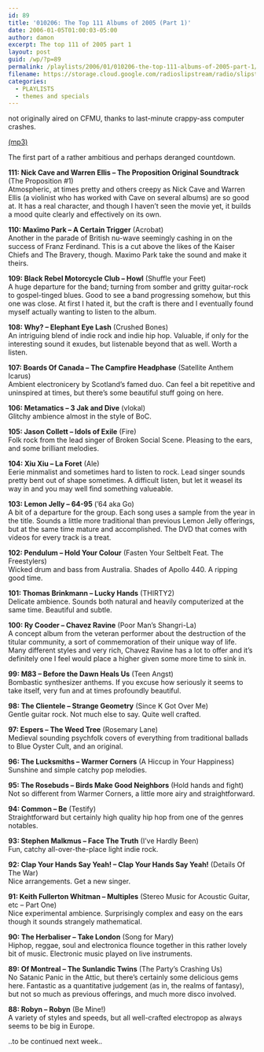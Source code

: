 ```yaml
---
id: 89
title: '010206: The Top 111 Albums of 2005 (Part 1)'
date: 2006-01-05T01:00:03-05:00
author: damon
excerpt: The top 111 of 2005 part 1
layout: post
guid: /wp/?p=89
permalink: /playlists/2006/01/010206-the-top-111-albums-of-2005-part-1/
filename: https://storage.cloud.google.com/radioslipstream/radio/slipstream010206.mp3
categories:
  - PLAYLISTS
  - themes and specials
---
```

not originally aired on CFMU, thanks to last-minute crappy-ass computer crashes.

[(mp3)](https://storage.cloud.google.com/radioslipstream/radio/slipstream010206.mp3)

The first part of a rather ambitious and perhaps deranged countdown.

**111: Nick Cave and Warren Ellis – The Proposition Original Soundtrack** (The Proposition #1)  
Atmospheric, at times pretty and others creepy as Nick Cave and Warren Ellis (a violinist who has worked with Cave on several albums) are so good at. It has a real character, and though I haven’t seen the movie yet, it builds a mood quite clearly and effectively on its own.

**110: Maxïmo Park – A Certain Trigger** (Acrobat)  
Another in the parade of British nu-wave seemingly cashing in on the success of Franz Ferdinand. This is a cut above the likes of the Kaiser Chiefs and The Bravery, though. Maximo Park take the sound and make it theirs.

**109: Black Rebel Motorcycle Club – Howl** (Shuffle your Feet)  
A huge departure for the band; turning from somber and gritty guitar-rock to gospel-tinged blues. Good to see a band progressing somehow, but this one was close. At first I hated it, but the craft is there and I eventually found myself actually wanting to listen to the album.

**108: Why? – Elephant Eye Lash** (Crushed Bones)  
An intriguing blend of indie rock and indie hip hop. Valuable, if only for the interesting sound it exudes, but listenable beyond that as well. Worth a listen.

**107: Boards Of Canada – The Campfire Headphase** (Satellite Anthem Icarus)  
Ambient electronicery by Scotland’s famed duo. Can feel a bit repetitive and uninspired at times, but there’s some beautiful stuff going on here.

**106: Metamatics – 3 Jak and Dive** (vlokal)  
Glitchy ambience almost in the style of BoC.

**105: Jason Collett – Idols of Exile** (Fire)  
Folk rock from the lead singer of Broken Social Scene. Pleasing to the ears, and some brilliant melodies.

**104: Xiu Xiu – La Foret** (Ale)  
Eerie minmalist and sometimes hard to listen to rock. Lead singer sounds pretty bent out of shape sometimes. A difficult listen, but let it weasel its way in and you may well find something valueable.

**103: Lemon Jelly – 64-95** (’64 aka Go)  
A bit of a departure for the group. Each song uses a sample from the year in the title. Sounds a little more traditional than previous Lemon Jelly offerings, but at the same time mature and accomplished. The DVD that comes with videos for every track is a treat.

**102: Pendulum – Hold Your Colour** (Fasten Your Seltbelt Feat. The Freestylers)  
Wicked drum and bass from Australia. Shades of Apollo 440. A ripping good time.

**101: Thomas Brinkmann – Lucky Hands** (THIRTY2)  
Delicate ambience. Sounds both natural and heavily computerized at the same time. Beautiful and subtle.

**100: Ry Cooder – Chavez Ravine** (Poor Man’s Shangri-La)  
A concept album from the veteran performer about the destruction of the titular community, a sort of commemoration of their unique way of life. Many different styles and very rich, Chavez Ravine has a lot to offer and it’s definitely one I feel would place a higher given some more time to sink in.

**99: M83 – Before the Dawn Heals Us** (Teen Angst)  
Bombastic synthesizer anthems. If you excuse how seriously it seems to take itself, very fun and at times profoundly beautiful.

**98: The Clientele – Strange Geometry** (Since K Got Over Me)  
Gentle guitar rock. Not much else to say. Quite well crafted.

**97: Espers – The Weed Tree** (Rosemary Lane)  
Medieval sounding psychfolk covers of everything from traditional ballads to Blue Oyster Cult, and an original.

**96: The Lucksmiths – Warmer Corners** (A Hiccup in Your Happiness)  
Sunshine and simple catchy pop melodies.

**95: The Rosebuds – Birds Make Good Neighbors** (Hold hands and fight)  
Not so different from Warmer Corners, a little more airy and straightforward.

**94: Common – Be** (Testify)  
Straightforward but certainly high quality hip hop from one of the genres notables.

**93: Stephen Malkmus – Face The Truth** (I’ve Hardly Been)  
Fun, catchy all-over-the-place light indie rock.

**92: Clap Your Hands Say Yeah! – Clap Your Hands Say Yeah!** (Details Of The War)  
Nice arrangements. Get a new singer.

**91: Keith Fullerton Whitman – Multiples** (Stereo Music for Acoustic Guitar, etc – Part One)  
Nice experimental ambience. Surprisingly complex and easy on the ears though it sounds strangely mathematical.

**90: The Herbaliser – Take London** (Song for Mary)  
Hiphop, reggae, soul and electronica flounce together in this rather lovely bit of music. Electronic music played on live instruments.

**89: Of Montreal – The Sunlandic Twins** (The Party’s Crashing Us)  
No Satanic Panic in the Attic, but there’s certainly some delicious gems here. Fantastic as a quantitative judgement (as in, the realms of fantasy), but not so much as previous offerings, and much more disco involved.

**88: Robyn – Robyn** (Be Mine!)  
A variety of styles and speeds, but all well-crafted electropop as always seems to be big in Europe.

..to be continued next week..